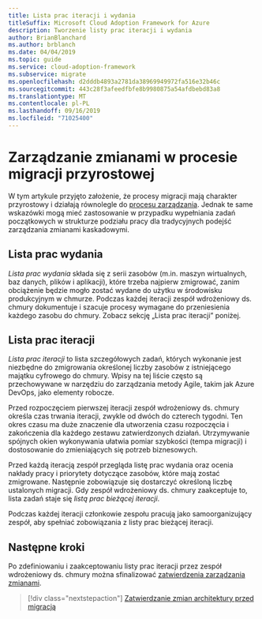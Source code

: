 ```yaml
---
title: Lista prac iteracji i wydania
titleSuffix: Microsoft Cloud Adoption Framework for Azure
description: Tworzenie listy prac iteracji i wydania
author: BrianBlanchard
ms.author: brblanch
ms.date: 04/04/2019
ms.topic: guide
ms.service: cloud-adoption-framework
ms.subservice: migrate
ms.openlocfilehash: d2dddb4893a2781da38969949972fa516e32b46c
ms.sourcegitcommit: 443c28f3afeedfbfe8b9980875a54afdbebd83a8
ms.translationtype: MT
ms.contentlocale: pl-PL
ms.lasthandoff: 09/16/2019
ms.locfileid: "71025400"
---
```

# <a name="manage-change-in-an-incremental-migration-effort"></a>Zarządzanie zmianami w procesie migracji przyrostowej

W tym artykule przyjęto założenie, że procesy migracji mają charakter przyrostowy i działają równolegle do [procesu zarządzania](../../../govern/index.md). Jednak te same wskazówki mogą mieć zastosowanie w przypadku wypełniania zadań początkowych w strukturze podziału pracy dla tradycyjnych podejść zarządzania zmianami kaskadowymi.

## <a name="release-backlog"></a>Lista prac wydania

*Lista prac wydania* składa się z serii zasobów (m.in. maszyn wirtualnych, baz danych, plików i aplikacji), które trzeba najpierw zmigrować, zanim obciążenie będzie mogło zostać wydane do użytku w środowisku produkcyjnym w chmurze. Podczas każdej iteracji zespół wdrożeniowy ds. chmury dokumentuje i szacuje procesy wymagane do przeniesienia każdego zasobu do chmury. Zobacz sekcję „Lista prac iteracji” poniżej.

## <a name="iteration-backlog"></a>Lista prac iteracji

*Lista prac iteracji* to lista szczegółowych zadań, których wykonanie jest niezbędne do zmigrowania określonej liczby zasobów z istniejącego majątku cyfrowego do chmury. Wpisy na tej liście często są przechowywane w narzędziu do zarządzania metody Agile, takim jak Azure DevOps, jako elementy robocze.

Przed rozpoczęciem pierwszej iteracji zespół wdrożeniowy ds. chmury określa czas trwania iteracji, zwykle od dwóch do czterech tygodni. Ten okres czasu ma duże znaczenie dla utworzenia czasu rozpoczęcia i zakończenia dla każdego zestawu zatwierdzonych działań. Utrzymywanie spójnych okien wykonywania ułatwia pomiar szybkości (tempa migracji) i dostosowanie do zmieniających się potrzeb biznesowych.

Przed każdą iteracją zespół przegląda listę prac wydania oraz ocenia nakłady pracy i priorytety dotyczące zasobów, które mają zostać zmigrowane. Następnie zobowiązuje się dostarczyć określoną liczbę ustalonych migracji. Gdy zespół wdrożeniowy ds. chmury zaakceptuje to, lista zadań staje się *listą prac bieżącej iteracji*.

Podczas każdej iteracji członkowie zespołu pracują jako samoorganizujący zespół, aby spełniać zobowiązania z listy prac bieżącej iteracji.

## <a name="next-steps"></a>Następne kroki

Po zdefiniowaniu i zaakceptowaniu listy prac iteracji przez zespół wdrożeniowy ds. chmury można sfinalizować [zatwierdzenia zarządzania zmianami](./approve.md).

> [!div class="nextstepaction"]
> [Zatwierdzanie zmian architektury przed migracją](./approve.md)
